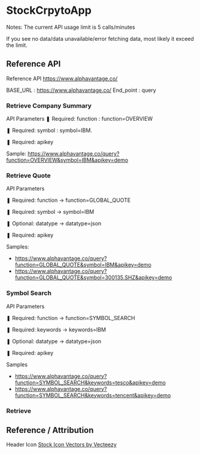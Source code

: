 # StockCrpytoApp


Notes: The current API usage limit is 5 calls/minutes

If you see no data/data unavailable/error fetching data, most likely it exceed the limit.




## Reference API

Reference API
https://www.alphavantage.co/

BASE_URL : https://www.alphavantage.co/
End_point : query

### Retrieve Company Summary

API Parameters
❚ Required: function : function=OVERVIEW

❚ Required: symbol : symbol=IBM.

❚ Required: apikey

Sample: https://www.alphavantage.co/query?function=OVERVIEW&symbol=IBM&apikey=demo

### Retrieve Quote

API Parameters

❚ Required: function -> function=GLOBAL_QUOTE

❚ Required: symbol -> symbol=IBM

❚ Optional: datatype -> datatype=json

❚ Required: apikey

Samples:
- https://www.alphavantage.co/query?function=GLOBAL_QUOTE&symbol=IBM&apikey=demo
- https://www.alphavantage.co/query?function=GLOBAL_QUOTE&symbol=300135.SHZ&apikey=demo

### Symbol Search

API Parameters

❚ Required: function -> function=SYMBOL_SEARCH

❚ Required: keywords -> keywords=IBM

❚ Optional: datatype -> datatype=json

❚ Required: apikey

Samples
- https://www.alphavantage.co/query?function=SYMBOL_SEARCH&keywords=tesco&apikey=demo
- https://www.alphavantage.co/query?function=SYMBOL_SEARCH&keywords=tencent&apikey=demo




### Retrieve 

## Reference / Attribution

Header Icon
<a href="https://www.vecteezy.com/free-vector/stock-icon">Stock Icon Vectors by Vecteezy</a>
